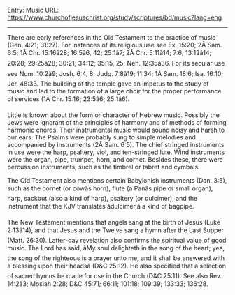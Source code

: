 Entry: Music
URL: https://www.churchofjesuschrist.org/study/scriptures/bd/music?lang=eng

---

There are early references in the Old Testament to the practice of music (Gen. 4:21; 31:27). For instances of its religious use see Ex. 15:20; 2Â Sam. 6:5; 1Â Chr. 15:16â28; 16:5â6, 42; 25:1â7; 2Â Chr. 5:11â14; 7:6; 13:12â14; 20:28; 29:25â28; 30:21; 34:12; 35:15, 25; Neh. 12:35â36. For its secular use see Num. 10:2â9; Josh. 6:4, 8; Judg. 7:8â19; 11:34; 1Â Sam. 18:6; Isa. 16:10; Jer. 48:33. The building of the temple gave an impetus to the study of music and led to the formation of a large choir for the proper performance of services (1Â Chr. 15:16; 23:5â6; 25:1â6).

Little is known about the form or character of Hebrew music. Possibly the Jews were ignorant of the principles of harmony and of methods of forming harmonic chords. Their instrumental music would sound noisy and harsh to our ears. The Psalms were probably sung to simple melodies and accompanied by instruments (2Â Sam. 6:5). The chief stringed instruments in use were the harp, psaltery, viol, and ten-stringed lute. Wind instruments were the organ, pipe, trumpet, horn, and cornet. Besides these, there were percussion instruments, such as the timbrel or tabret and cymbals.

The Old Testament also mentions certain Babylonish instruments (Dan. 3:5), such as the cornet (or cowâs horn), flute (a Panâs pipe or small organ), harp, sackbut (also a kind of harp), psaltery (or dulcimer), and the instrument that the KJV translates âdulcimer,â a kind of bagpipe.

The New Testament mentions that angels sang at the birth of Jesus (Luke 2:13â14), and that Jesus and the Twelve sang a hymn after the Last Supper (Matt. 26:30). Latter-day revelation also confirms the spiritual value of good music. The Lord has said, âMy soul delighteth in the song of the heart; yea, the song of the righteous is a prayer unto me, and it shall be answered with a blessing upon their headsâ (D&C 25:12). He also specified that a selection of sacred hymns be made for use in the Church (D&C 25:11). See also Rev. 14:2â3; Mosiah 2:28; D&C 45:71; 66:11; 101:18; 109:39; 133:33; 136:28.
